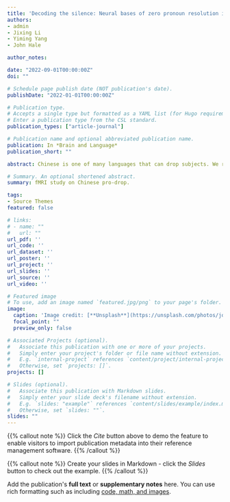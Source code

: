 ```yaml
---
title: 'Decoding the silence: Neural bases of zero pronoun resolution in Chinese'
authors:
- admin
- Jixing Li
- Yiming Yang
- John Hale

author_notes:

date: "2022-09-01T00:00:00Z"
doi: ""

# Schedule page publish date (NOT publication's date).
publishDate: "2022-01-01T00:00:00Z"

# Publication type.
# Accepts a single type but formatted as a YAML list (for Hugo requirements).
# Enter a publication type from the CSL standard.
publication_types: ["article-journal"]

# Publication name and optional abbreviated publication name.
publication: In *Brain and Language*
publication_short: ""

abstract: Chinese is one of many languages that can drop subjects. We report an fMRI study of language comprehension processes in these zero pronoun cases. The fMRI data come from Chinese speakers who listened to an audiobook. We conducted both univariate GLM and multivariate pattern analysis (MVPA) on these data. We found increased left Temporal Lobe activity for zero pronouns compared to overt subjects, suggesting additional effort searching for an antecedent during zero pronoun resolution. MVPA further revealed that the intended referent of a zero pronoun can be decoded in the Parahippocampal Gyrus and the Precuneus shortly after its presentation. This highlights the role of memory and discourse-level processing in resolving referential expressions, including unspoken ones, in naturalistic language comprehension.

# Summary. An optional shortened abstract.
summary: fMRI study on Chinese pro-drop.

tags:
- Source Themes
featured: false

# links:
# - name: ""
#   url: ""
url_pdf: ''
url_code: ''
url_dataset: ''
url_poster: ''
url_project: ''
url_slides: ''
url_source: ''
url_video: ''

# Featured image
# To use, add an image named `featured.jpg/png` to your page's folder. 
image:
  caption: 'Image credit: [**Unsplash**](https://unsplash.com/photos/jdD8gXaTZsc)'
  focal_point: ""
  preview_only: false

# Associated Projects (optional).
#   Associate this publication with one or more of your projects.
#   Simply enter your project's folder or file name without extension.
#   E.g. `internal-project` references `content/project/internal-project/index.md`.
#   Otherwise, set `projects: []`.
projects: []

# Slides (optional).
#   Associate this publication with Markdown slides.
#   Simply enter your slide deck's filename without extension.
#   E.g. `slides: "example"` references `content/slides/example/index.md`.
#   Otherwise, set `slides: ""`.
slides: ""
---
```


{{% callout note %}}
Click the *Cite* button above to demo the feature to enable visitors to import publication metadata into their reference management software.
{{% /callout %}}

{{% callout note %}}
Create your slides in Markdown - click the *Slides* button to check out the example.
{{% /callout %}}

Add the publication's **full text** or **supplementary notes** here. You can use rich formatting such as including [code, math, and images](https://docs.hugoblox.com/content/writing-markdown-latex/).

